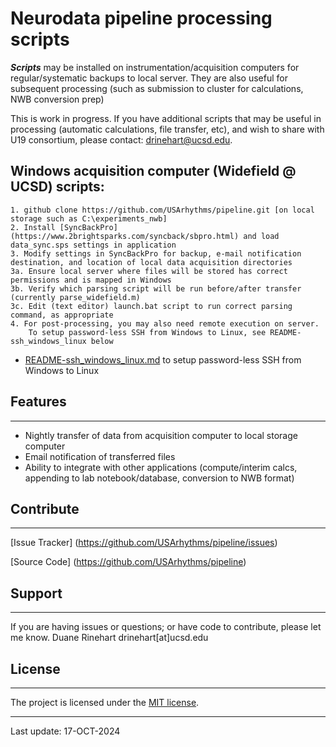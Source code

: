 # **Neurodata pipeline processing scripts**

***Scripts*** may be installed on instrumentation/acquisition computers for regular/systematic backups to local server.  They are also useful for subsequent processing (such as submission to cluster for calculations, NWB conversion prep)

This is work in progress. If you have additional scripts that may be useful in processing (automatic calculations, file transfer, etc), and wish to share with U19 consortium, please contact: drinehart@ucsd.edu.

## Windows acquisition computer (Widefield @ UCSD) scripts:

    1. github clone https://github.com/USArhythms/pipeline.git [on local storage such as C:\experiments_nwb]
    2. Install [SyncBackPro] (https://www.2brightsparks.com/syncback/sbpro.html) and load data_sync.sps settings in application
    3. Modify settings in SyncBackPro for backup, e-mail notification destination, and location of local data acquisition directories
    3a. Ensure local server where files will be stored has correct permissions and is mapped in Windows
    3b. Verify which parsing script will be run before/after transfer (currently parse_widefield.m)
    3c. Edit (text editor) launch.bat script to run correct parsing command, as appropriate
    4. For post-processing, you may also need remote execution on server. 
        To setup password-less SSH from Windows to Linux, see README-ssh_windows_linux below

+ [README-ssh_windows_linux.md](README-ssh_windows_linux.md) to setup password-less SSH from Windows to Linux
  
## Features

---

- Nightly transfer of data from acquisition computer to local storage computer
- Email notification of transferred files
- Ability to integrate with other applications (compute/interim calcs, appending to lab notebook/database, conversion to NWB format)


## Contribute

---

[Issue Tracker] (https://github.com/USArhythms/pipeline/issues)

[Source Code] (https://github.com/USArhythms/pipeline)

## Support

---

If you are having issues or questions; or have code to contribute, please let me know.
Duane Rinehart
drinehart[at]ucsd.edu

## License

---
The project is licensed under the [MIT license](https://mit-license.org/).

---
Last update: 17-OCT-2024
